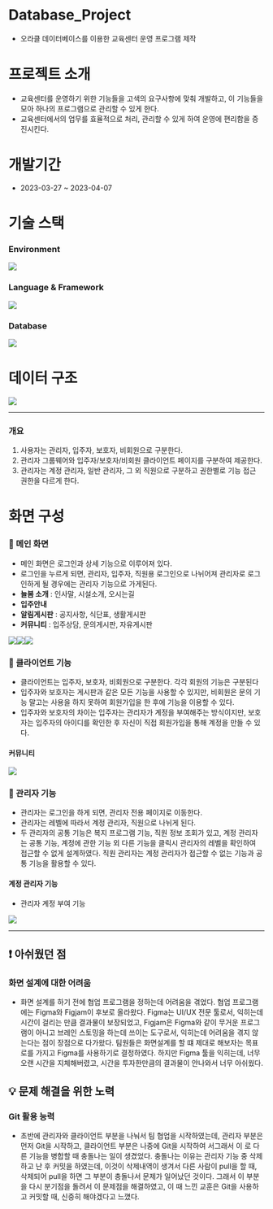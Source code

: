 # Database_Project
- 오라클 데이터베이스를 이용한 교육센터 운영 프로그램 제작

# 프로젝트 소개
- 교육센터를 운영하기 위한 기능들을 고색의 요구사항에 맞춰 개발하고, 이 기능들을 모아 하나의 프로그램으로 관리할 수 있게 한다.
- 교육센터에서의 업무를 효율적으로 처리, 관리할 수 있게 하여 운영에 편리함을 증진시킨다.

# 개발기간
- 2023-03-27 ~ 2023-04-07

# 기술 스택
### Environment
<img src="https://img.shields.io/badge/Eclipse IDE-2c2255?style=for-the-badge&logo=EclipseIDE&logoColor=white"/> 

### Language & Framework
<img src="https://img.shields.io/badge/Java-007396?style=for-the-badge&logo=java&logoColor=white"/> 

### Database
<img src="https://img.shields.io/badge/Oracle Database-f80000?style=for-the-badge&logo=Oracle&logoColor=white"/> 

# 데이터 구조
<img src="03. ERD/늘봄ERD(논리).png">

<hr>

### 개요
1. 사용자는 관리자, 입주자, 보호자, 비회원으로 구분한다.
2. 관리자 그룹웨어와 입주자/보호자/비회원 클라이언트 페이지를 구분하여 제공한다.
3. 관리자는 계정 관리자, 일반 관리자, 그 외 직원으로 구분하고 권한별로 기능 접근 권한을 다르게 한다.

# 화면 구성
### 📘 메인 화면
- 메인 화면은 로그인과 상세 기능으로 이루어져 있다.
- 로그인을 누르게 되면, 관리자, 입주자, 직원용 로그인으로 나뉘어져 관리자로 로그인하게 될 경우에는 관리자 기능으로 가게된다.
- **늘봄 소개** : 인사말, 시설소개, 오시는길
- **입주안내**
- **알림게시판** : 공지사항, 식단표, 생활게시판
- **커뮤니티** : 입주상담, 문의게시판, 자유게시판


<img src="04. 화면설계/클라이언트(입주자, 보호자)/[클라이언트] 메인 페이지.png"><img src="04. 화면설계/클라이언트(입주자, 보호자)/[클라이언트] 메인 페이지- 갤러리.png"><img src="04. 화면설계/클라이언트(입주자, 보호자)/[클라이언트] 메인 페이지 하단.png">

### 📘 클라이언트 기능
- 클라이언트는 입주자, 보호자, 비회원으로 구분한다. 각각 회원의 기능은 구분된다
- 입주자와 보호자는 게시판과 같은 모든 기능을 사용할 수 있지만, 비회원은 문의 기능 말고는 사용을 하지 못하여 회원가입을 한 후에 기능을 이용할 수 있다.
- 입주자와 보호자의 차이는 입주자는 관리자가 계정을 부여해주는 방식이지만, 보호자는 입주자의 아이디를 확인한 후 자신이 직접 회원가입을 통해 계정을 만들 수 있다.
#### 커뮤니티
<img src="08. 화면캡쳐/클라이언트/게시판/6-1. 자유게시판.png">

### 📘 관리자 기능
- 관리자는 로그인을 하게 되면, 관리자 전용 페이지로 이동한다.
- 관리자는 레벨에 따라서 계정 관리자, 직원으로 나뉘게 된다.
- 두 관리자의 공통 기능은 복지 프로그램 기능, 직원 정보 조회가 있고, 계정 관리자는 공통 기능, 계정에 관한 기능 외 다른 기능을 클릭시 관리자의 레벨을 확인하여 접근할 수 없게 설계하였다. 직원 관리자는 계정 관리자가 접근할 수 없는 기능과 공통 기능을 활용할 수 있다.

#### 계정 관리자 기능
- 관리자 계정 부여 기능
<img src="08. 화면캡쳐/관리자/계정관리자 전용/1-2. 관리자 계정부여.png">


<hr>

## ❗ 아쉬웠던 점
### 화면 설계에 대한 어려움
- 화면 설계를 하기 전에 협업 프로그램을 정하는데 어려움을 겪었다. 협업 프로그램에는 Figma와 Figjam이 후보로 올라왔다. Figma는 UI/UX 전문 툴로서, 익히는데 시간이 걸리는 만큼 결과물이 보장되었고, Figjam은 Figma와 같이 무거운 프로그램이 아니고 브레인 스토밍을 하는데 쓰이는 도구로서, 익히는데 어려움을 겪지 않는다는 점이 장점으로 다가왔다. 팀원들은 화면설계를 할 떄 제대로 해보자는 목표로를 가지고 Figma를 사용하기로 결정하였다. 하지만 Figma 툴을 익히는데, 너무 오랜 시간을 지체해버렸고, 시간을 투자한만큼의 결과물이 안나와서 너무 아쉬웠다.

## 💡 문제 해결을 위한 노력
### Git 활용 능력
- 초반에 관리자와 클라이언트 부분을 나눠서 팀 협업을 시작하였는데, 관리자 부분은 먼저 Git을 시작하고, 클라이언트 부분은 나중에 Git을 시작하여 서그래서 이 로 다른 기능을 병합할 때 충돌나는 일이 생겼었다. 충돌나는 이유는 관리자 기능 중 삭제하고 난 후 커밋을 하였는데, 이것이 삭제내역이 생겨서 다른 사람이 pull을 할 때, 삭제되어 pull을 하면 그 부분이 충돌나서 문제가 일어났던 것이다. 그래서 이 부분을 다시 분기점을 돌려서 이 문제점을 해결하였고, 이 때 느낀 교훈은 Git을 사용하고 커밋할 때, 신중히 해야겠다고 느꼈다.
